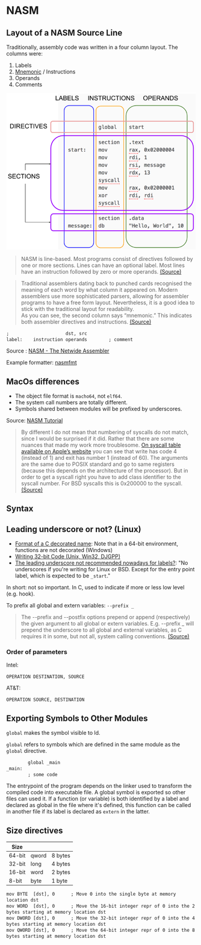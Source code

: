 # NASM

## Layout of a NASM Source Line

Traditionally, assembly code was written in a four column layout. The columns were:

1. Labels
2. [Mnemonic](https://datacadamia.com/lang/assembly/mnemonic) / Instructions
3. Operands
4. Comments

<p align="center">
  <img src="assets/nasmstructure.png" alt="NASM Structure" />
</p>

> NASM is line-based. Most programs consist of directives followed by one or more sections. Lines can have an optional label. Most lines have an instruction followed by zero or more operands.  [(Source)](https://cs.lmu.edu/~ray/notes/nasmtutorial/)

> Traditional assemblers dating back to punched cards recognised the meaning of each word by what column it appeared on. Modern assemblers use more sophisticated parsers, allowing for assembler programs to have a free form layout. Nevertheless, it is a good idea to stick with the traditional layout for readability.  
As you can see, the second column says “mnemonic.” This indicates both assembler directives and instructions.  [(Source)](https://stackoverflow.com/questions/55212617/indenting-for-nasm-directives-and-macros)

```
;                     dst, src
label:    instruction operands        ; comment
```

Source : [NASM - The Netwide Assembler](https://www.nasm.us/doc/nasmdoc3.html#section-3.1)

Example formatter: [nasmfmt](https://github.com/yamnikov-oleg/nasmfmt)

## MacOs differences

- The object file format is `macho64`, not `elf64`.
- The system call numbers are totally different.
- Symbols shared between modules will be prefixed by underscores.

Source: [NASM Tutorial](https://cs.lmu.edu/~ray/notes/nasmtutorial/)

> By different I do not mean that numbering of syscalls do not match, since I would be surprised if it did. Rather that there are some nuances that made my work more troublesome. [On syscall table available on Apple’s website](https://opensource.apple.com/source/xnu/xnu-2782.20.48/bsd/kern/syscalls.master) you can see that write has code 4 (instead of 1) and exit has number 1 (instead of 60). The arguments are the same due to POSIX standard and go to same registers (because this depends on the architecture of the processor). But in order to get a syscall right you have to add class identifier to the syscall number. For BSD syscalls this is 0x200000 to the syscall.  [(Source)](https://blacksheephacks.pl/simple-assembly-program-on-macos/)

## Syntax

## Leading underscore or not? (Linux)

- [Format of a C decorated name](https://docs.microsoft.com/en-us/cpp/build/reference/decorated-names?view=vs-2019#FormatC): Note that in a 64-bit environment, functions are not decorated (Windows)
- [Writing 32-bit Code (Unix, Win32, DJGPP)](https://www.csee.umbc.edu/~chang/cs313.f04/nasmdoc/html/nasmdoc8.html)
- [The leading underscore not recommended nowadays for labels?](https://stackoverflow.com/questions/41529300/the-leading-underscore-not-recommended-nowadays-for-labels): "No underscores if you're writing for Linux or BSD. Except for the entry point label, which is expected to be `_start`."

In short: not so important. In C, used to indicate if more or less low level (e.g. hook).

To prefix all global and extern variables: `--prefix _`
> The --prefix and --postfix options prepend or append (respectively) the given argument to all global or extern variables. E.g. --prefix _ will prepend the underscore to all global and external variables, as C requires it in some, but not all, system calling conventions.  [(Source)](https://www.nasm.us/xdoc/2.14rc0/html/nasmdoc2.html#section-2.1.27)

### Order of parameters

Intel:
```
OPERATION DESTINATION, SOURCE
```

AT&T:
```
OPERATION SOURCE, DESTINATION
```

## Exporting Symbols to Other Modules

`global` makes the symbol visible to ld.

`global` refers to symbols which are defined in the same module as the `global` directive.

```
        global _main 
_main: 
        ; some code
```

The entrypoint of the program depends on the linker used to transform the compiled code into executable file. A global symbol is exported so other files can used it. If a function (or variable) is both identified by a label and declared as global in the file where it's defined, this function can be called in another file if its label is declared as `extern` in the latter.

## Size directives

| Size   |       |         |
| ------ | ----- | ------- |
| 64-bit | qword | 8 bytes |
| 32-bit | long  | 4 bytes |
| 16-bit | word  | 2 bytes |
| 8-bit  | byte  | 1 byte  |

```
mov BYTE  [dst], 0      ; Move 0 into the single byte at memory location dst
mov WORD  [dst], 0      ; Move the 16-bit integer repr of 0 into the 2 bytes starting at memory location dst
mov DWORD [dst], 0      ; Move the 32-bit integer repr of 0 into the 4 bytes starting at memory location dst
mov QWORD [dst], 0      ; Move the 64-bit integer repr of 0 into the 8 bytes starting at memory location dst
```
